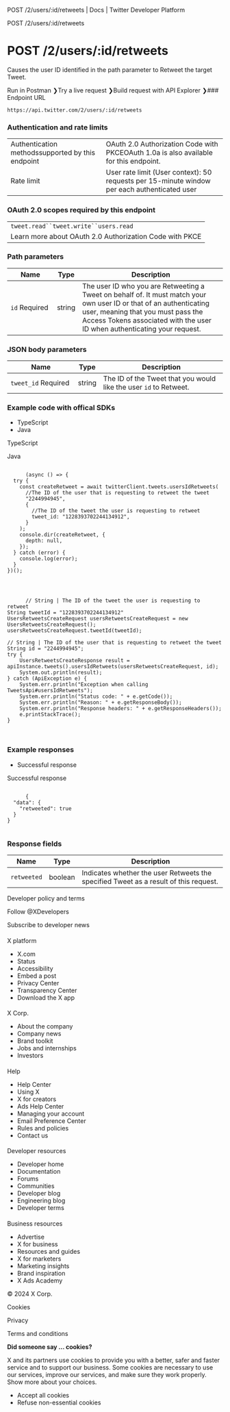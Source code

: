 



POST /2/users/:id/retweets | Docs | Twitter Developer Platform 





































































































POST /2/users/:id/retweets



 POST /2/users/:id/retweets
==========================

Causes the user ID identified in the path parameter to Retweet the target Tweet.

Run in Postman ❯Try a live request ❯Build request with API Explorer ❯### Endpoint URL

`https://api.twitter.com/2/users/:id/retweets`  
  
### Authentication and rate limits



|  |  |
| --- | --- |
| Authentication methodssupported by this endpoint | OAuth 2.0 Authorization Code with PKCEOAuth 1.0a is also available for this endpoint. |
| Rate limit | User rate limit (User context): 50 requests per 15-minute window per each authenticated user |

### OAuth 2.0 scopes required by this endpoint



|  |
| --- |
| `tweet.read``tweet.write``users.read` |
| Learn more about OAuth 2.0 Authorization Code with PKCE |

### Path parameters



| Name | Type | Description |
| --- | --- | --- |
| `id` Required  | string | The user ID who you are Retweeting a Tweet on behalf of. It must match your own user ID or that of an authenticating user, meaning that you must pass the Access Tokens associated with the user ID when authenticating your request. |

  
  
### JSON body parameters



| Name | Type | Description |
| --- | --- | --- |
| `tweet_id` Required  | string | The ID of the Tweet that you would like the user `id` to Retweet. |

  
  
### Example code with offical SDKs








* TypeScript
* Java


















 TypeScript
 

 Java
 
















```

      (async () => {
  try {
    const createRetweet = await twitterClient.tweets.usersIdRetweets(
      //The ID of the user that is requesting to retweet the tweet
      "2244994945",
      {
        //The ID of the tweet the user is requesting to retweet
        tweet_id: "1228393702244134912",
      }
    );
    console.dir(createRetweet, {
      depth: null,
    });
  } catch (error) {
    console.log(error);
  }
})();

    
```
















```

      // String | The ID of the tweet the user is requesting to retweet
String tweetId = "1228393702244134912"
UsersRetweetsCreateRequest usersRetweetsCreateRequest = new UsersRetweetsCreateRequest();
usersRetweetsCreateRequest.tweetId(tweetId);

// String | The ID of the user that is requesting to retweet the tweet
String id = "2244994945";
try {
    UsersRetweetsCreateResponse result = apiInstance.tweets().usersIdRetweets(usersRetweetsCreateRequest, id);
    System.out.println(result);
} catch (ApiException e) {
    System.err.println("Exception when calling TweetsApi#usersIdRetweets");
    System.err.println("Status code: " + e.getCode());
    System.err.println("Reason: " + e.getResponseBody());
    System.err.println("Response headers: " + e.getResponseHeaders());
    e.printStackTrace();
}

    
```












### Example responses








* Successful response


















 Successful response
 
















```

      {
  "data": {
    "retweeted": true
  }
}
    
```












### Response fields



| Name | Type | Description |
| --- | --- | --- |
| `retweeted` | boolean | Indicates whether the user Retweets the specified Tweet as a result of this request. |



















Developer policy and terms


Follow @XDevelopers


Subscribe to developer news












#### 
 X platform


* X.com
* Status
* Accessibility
* Embed a post
* Privacy Center
* Transparency Center
* Download the X app




#### 
 X Corp.


* About the company
* Company news
* Brand toolkit
* Jobs and internships
* Investors




#### 
 Help


* Help Center
* Using X
* X for creators
* Ads Help Center
* Managing your account
* Email Preference Center
* Rules and policies
* Contact us




#### 
 Developer resources


* Developer home
* Documentation
* Forums
* Communities
* Developer blog
* Engineering blog
* Developer terms




#### 
 Business resources


* Advertise
* X for business
* Resources and guides
* X for marketers
* Marketing insights
* Brand inspiration
* X Ads Academy









 © 2024 X Corp.
 


Cookies


Privacy


Terms and conditions






















**Did someone say … cookies?**  
  


 X and its partners use cookies to provide you with a better, safer and
 faster service and to support our business. Some cookies are necessary to use
 our services, improve our services, and make sure they work properly.
 Show more about your choices.


 




* Accept all cookies
* Refuse non-essential cookies















